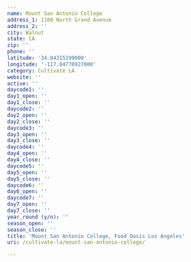 ```yaml
---
name: Mount San Antonio College
address_1: 1100 North Grand Avenue
address_2: ''
city: Walnut
state: CA
zip: ''
phone: ''
latitude: '34.04315199000'
longitude: '-117.84770927000'
category: Cultivate LA
website: ''
active: ''
daycode1: ''
day1_open: ''
day1_close: ''
daycode2: ''
day2_open: ''
day2_close: ''
daycode3: ''
day3_open: ''
day3_close: ''
daycode4: ''
day4_open: ''
day4_close: ''
daycode5: ''
day5_open: ''
day5_close: ''
daycode6: ''
day6_open: ''
daycode7: ''
day7_open: ''
day7_close: ''
year_round (y/n): ''
season_open: ''
season_close: ''
title: 'Mount San Antonio College, Food Oasis Los Angeles'
uri: /cultivate-la/mount-san-antonio-college/

---
```

